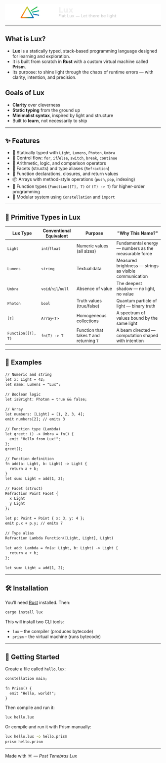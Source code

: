 <p align="center">
  <img src="assets/lux_header.png" alt="Lux Banner">
</p>

---

## What is Lux?

- **Lux** is a statically typed, stack-based programming language designed for learning and exploration.
- It is built from scratch in **Rust** with a custom virtual machine called **Prism**.
- Its purpose: to shine light through the chaos of runtime errors — with clarity, intention, and precision.

## Goals of Lux

- **Clarity** over cleverness
- **Static typing** from the ground up
- **Minimalist syntax**, inspired by light and structure
- Built to **learn**, not necessarily to ship

---

## ✨ Features

- 🧠 Statically typed with `Light`, `Lumens`, `Photon`, `Umbra`
- 🔁 Control flow: `for`, `if`/`else`, `switch`, `break`, `continue`
- 🧮 Arithmetic, logic, and comparison operators
- 🧱 Facets (structs) and type aliases (`Refraction`)
- 🧵 Function declarations, closures, and return values
- 📦 Arrays with method-style operations (`push`, `pop`, indexing)
- 🔦 Function types (`Function([T], T)` or `(T) -> T`) for higher-order programming
- 🌌 Modular system using `Constellation` and `import`

---

## 🧪 Primitive Types in Lux

| Lux Type           | Conventional Equivalent | Purpose                                   | "Why This Name?"                                       |
| ------------------ | ----------------------- | ----------------------------------------- | ------------------------------------------------------ |
| `Light`            | `int`/`float`           | Numeric values (all sizes)                | Fundamental energy — numbers as the measurable force   |
| `Lumens`           | `string`                | Textual data                              | Measured brightness — strings as visible communication |
| `Umbra`            | `void`/`nil`/`null`     | Absence of value                          | The deepest shadow — no light, no value                |
| `Photon`           | `bool`                  | Truth values (true/false)                 | Quantum particle of light — binary truth               |
| `[T]`              | `Array<T>`              | Homogeneous collections                   | A spectrum of values bound by the same light           |
| `Function([T], T)` | `fn(T) -> T`            | Function that takes `T` and returning `T` | A beam directed — computation shaped with intention    |

---

## 🧪 Examples

```lux
// Numeric and string
let x: Light = 42;
let name: Lumens = "Lux";

// Boolean logic
let isBright: Photon = true && false;

// Array
let numbers: [Light] = [1, 2, 3, 4];
emit numbers[2]; // emits 3

// Function type (Lambda)
let greet: () -> Umbra = fn() {
  emit "Hello from Lux!";
};
greet();

// Function definition
fn add(a: Light, b: Light) -> Light {
  return a + b;
}
let sum: Light = add(1, 2);

// Facet (struct)
Refraction Point Facet {
  x Light
  y Light
};

let p: Point = Point { x: 3, y: 4 };
emit p.x + p.y; // emits 7

// Type alias
Refraction Lambda Function([Light, Light], Light)

let add: Lambda = fn(a: Light, b: Light) -> Light {
  return a + b;
};

let sum: Light = add(1, 2);
```

---

## 🛠 Installation

You’ll need [Rust](https://www.rust-lang.org/tools/install) installed. Then:

```bash
cargo install lux
```

This will install two CLI tools:

- `lux` – the compiler (produces bytecode)
- `prism` – the virtual machine (runs bytecode)

---

## 🚀 Getting Started

Create a file called `hello.lux`:

```lux
constellation main;

fn Prism() {
  emit "Hello, world!";
}
```

Then compile and run it:

```bash
lux hello.lux
```

Or compile and run it with Prism manually:

```bash
lux hello.lux -o hello.prism
prism hello.prism
```

---

Made with ☀️ — _Post Tenebras Lux_
